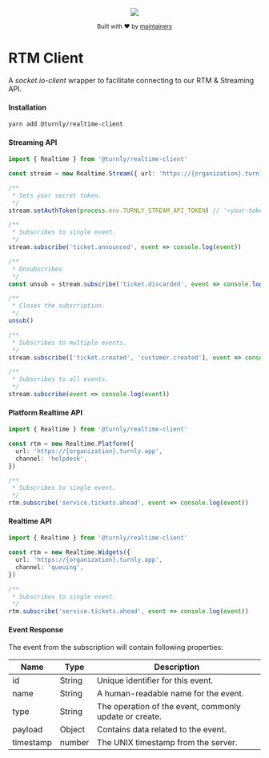 <div align="center">
  <p align="center">
      <a href="https://turnly.app" target="_blank" rel="noopener">
          <img src="https://raw.githubusercontent.com/turnly/turnly/main/docs/assets/github-header.png" />
      </a>
  </p>

  <p>
    <sub>
      Built with ❤︎ by
      <a href="https://github.com/turnly/turnly/blob/develop/OWNERS.md">
        maintainers
      </a>
    </sub>
  </p>
</div>

# RTM Client

A _socket.io-client_ wrapper to facilitate connecting to our RTM & Streaming API.

#### Installation

```sh
yarn add @turnly/realtime-client
```

#### Streaming API

```typescript
import { Realtime } from '@turnly/realtime-client'

const stream = new Realtime.Stream({ url: 'https://{organization}.turnly.app' })

/**
 * Sets your secret token.
 */
stream.setAuthToken(process.env.TURNLY_STREAM_API_TOKEN) // '<your-token>'

/**
 * Subscribes to single event.
 */
stream.subscribe('ticket.announced', event => console.log(event))

/**
 * Unsubscribes
 */
const unsub = stream.subscribe('ticket.discarded', event => console.log(event))

/**
 * Closes the subscription.
 */
unsub()

/**
 * Subscribes to multiple events.
 */
stream.subscribe(['ticket.created', 'customer.created'], event => console.log(event))

/**
 * Subscribes to all events.
 */
stream.subscribe(event => console.log(event))
```

#### Platform Realtime API

```typescript
import { Realtime } from '@turnly/realtime-client'

const rtm = new Realtime.Platform({
  url: 'https://{organization}.turnly.app',
  channel: 'helpdesk',
})

/**
 * Subscribes to single event.
 */
rtm.subscribe('service.tickets.ahead', event => console.log(event))
```

#### Realtime API

```typescript
import { Realtime } from '@turnly/realtime-client'

const rtm = new Realtime.Widgets({
  url: 'https://{organization}.turnly.app',
  channel: 'queuing',
})

/**
 * Subscribes to single event.
 */
rtm.subscribe('service.tickets.ahead', event => console.log(event))
```

#### Event Response

The event from the subscription will contain following properties:

| Name         | Type      | Description                                             |
| ------------ | --------- | ------------------------------------------------------- |
| id           | String    | Unique identifier for this event.                       |
| name         | String    | A human-readable name for the event.                    |
| type         | String    | The operation of the event, commonly update or create.  |
| payload      | Object    | Contains data related to the event.                     |
| timestamp	   | number    | The UNIX timestamp from the server.                     |
